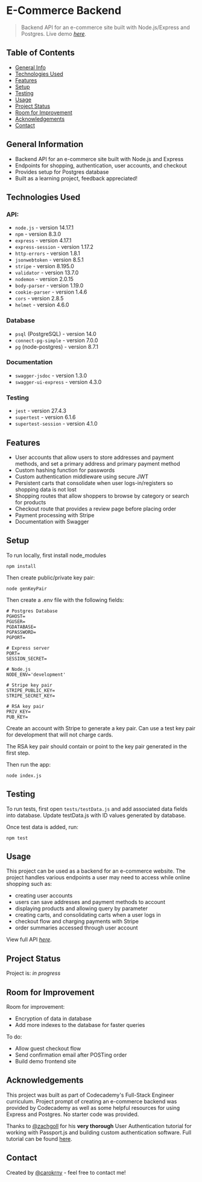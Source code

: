 # E-Commerce Backend 
> Backend API for an e-commerce site built with Node.js/Express and Postgres.
> Live demo [_here_](https://www.example.com). 

## Table of Contents
* [General Info](#general-information)
* [Technologies Used](#technologies-used)
* [Features](#features)
* [Setup](#setup)
* [Testing](#testing)
* [Usage](#usage)
* [Project Status](#project-status)
* [Room for Improvement](#room-for-improvement)
* [Acknowledgements](#acknowledgements)
* [Contact](#contact)


## General Information
- Backend API for an e-commerce site built with Node.js and Express
- Endpoints for shopping, authentication, user accounts, and checkout
- Provides setup for Postgres database
- Built as a learning project, feedback appreciated!


## Technologies Used
### API:
- `node.js` - version 14.17.1
- `npm` - version 8.3.0
- `express` - version 4.17.1
- `express-session` - version 1.17.2
- `http-errors` - version 1.8.1
- `jsonwebtoken` - version 8.5.1
- `stripe` - version 8.195.0
- `validator` - version 13.7.0
- `nodemon` - version 2.0.15
- `body-parser` - version 1.19.0
- `cookie-parser` - version 1.4.6
- `cors` - version 2.8.5
- `helmet` - version 4.6.0

### Database
- `psql` (PostgreSQL) - version 14.0
- `connect-pg-simple` - version 7.0.0
- `pg` (node-postgres) - version 8.7.1

### Documentation
- `swagger-jsdoc` - version 1.3.0
- `swagger-ui-express` - version 4.3.0

### Testing
- `jest` - version 27.4.3
- `supertest` - version 6.1.6
- `supertest-session` - version 4.1.0


## Features
- User accounts that allow users to store addresses and payment methods, and set a primary address and primary payment method
- Custom hashing function for passwords
- Custom authentication middleware using secure JWT
- Persistent carts that consolidate when user logs-in/registers so shopping data is not lost
- Shopping routes that allow shoppers to browse by category or search for products
- Checkout route that provides a review page before placing order
- Payment processing with Stripe
- Documentation with Swagger 


## Setup
To run locally, first install node_modules

```
npm install
```

Then create public/private key pair: 

```
node genKeyPair
```

Then create a .env file with the following fields: 

``` 
# Postgres Database
PGHOST=
PGUSER=
PGDATABASE=
PGPASSWORD=
PGPORT=

# Express server
PORT=
SESSION_SECRET=

# Node.js 
NODE_ENV='development'

# Stripe key pair 
STRIPE_PUBLIC_KEY=
STRIPE_SECRET_KEY=

# RSA key pair 
PRIV_KEY=
PUB_KEY=
```
Create an account with Stripe to generate a key pair. 
Can use a test key pair for development that will not charge cards.

The RSA key pair should contain or point to the key pair generated in the first step.

Then run the app: 

```
node index.js
```

## Testing

To run tests, first open `tests/testData.js` and add associated data fields into database. 
Update testData.js with ID values generated by database.

Once test data is added, run: 
```
npm test
```

## Usage
This project can be used as a backend for an e-commerce website. 
The project handles various endpoints a user may need to access while online shopping such as: 
- creating user accounts
- users can save addresses and payment methods to account
- displaying products and allowing query by parameter
- creating carts, and consolidating carts when a user logs in
- checkout flow and charging payments with Stripe
- order summaries accessed through user account

View full API [_here_](https://www.example.com).

## Project Status
Project is: _in progress_ 

## Room for Improvement

Room for improvement:
- Encryption of data in database
- Add more indexes to the database for faster queries

To do:
- Allow guest checkout flow
- Send confirmation email after POSTing order
- Build demo frontend site


## Acknowledgements
This project was built as part of Codecademy's Full-Stack Engineer curriculum. 
Project prompt of creating an e-commerce backend was provided by Codecademy as well as 
some helpful resources for using Express and Postgres. No starter code was provided. 

Thanks to [@zachgoll](https://github.com/zachgoll) for his **very thorough** User Authentication tutorial for working with Passport.js and building custom authentication software.
Full tutorial can be found [here](https://www.youtube.com/watch?v=F-sFp_AvHc8&list=WL&index=4&t=20087s).


## Contact
Created by [@carokrny](https://carolynkearney.me) - feel free to contact me!
